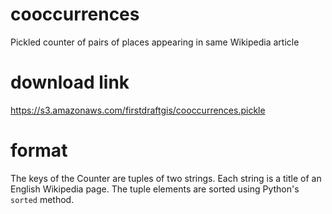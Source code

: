 # cooccurrences
Pickled counter of pairs of places appearing in same Wikipedia article

# download link
https://s3.amazonaws.com/firstdraftgis/cooccurrences.pickle

# format
The keys of the Counter are tuples of two strings.  Each string is a title of an English Wikipedia page.  The tuple elements are sorted using Python's `sorted` method.
